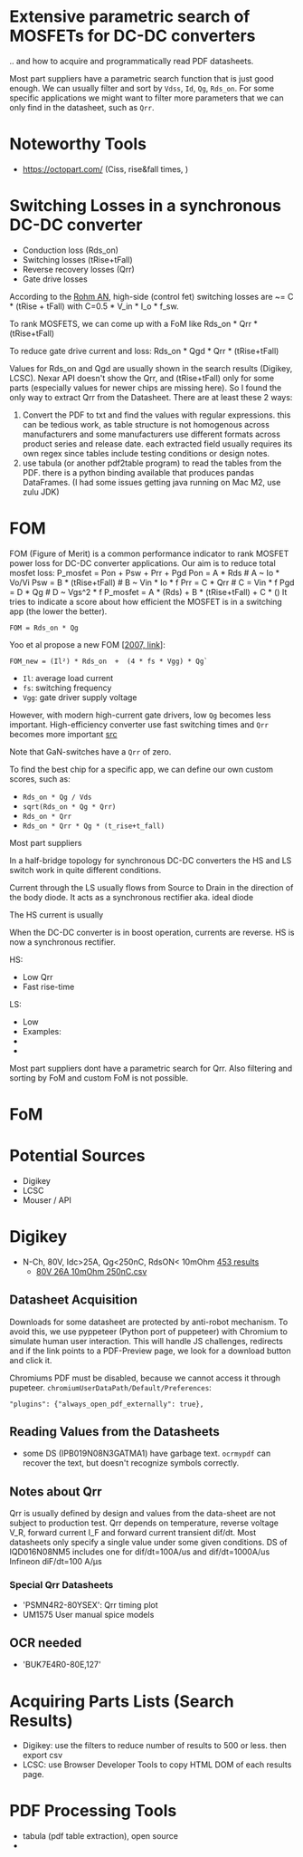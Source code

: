 # Extensive parametric search of MOSFETs for DC-DC converters

.. and how to acquire and programmatically read PDF datasheets.

Most part suppliers have a parametric search function that is just good enough.
We can usually filter and sort by `Vdss`, `Id`, `Qg`, `Rds_on`.
For some specific applications we might want to filter more parameters that we can only find in the datasheet, such
as `Qrr`.

# Noteworthy Tools

* https://octopart.com/ (Ciss, rise&fall times, )

# Switching Losses in a synchronous DC-DC converter

* Conduction loss (Rds_on)
* Switching losses (tRise+tFall)
* Reverse recovery losses (Qrr)
* Gate drive losses

According to
the [Rohm AN](https://fscdn.rohm.com/en/products/databook/applinote/ic/power/switching_regulator/power_loss_appli-e.pdf),
high-side (control fet) switching losses are ~= C * (tRise + tFall) with C=0.5 * V_in * I_o * f_sw.

To rank MOSFETS, we can come up with a FoM like
Rds_on * Qrr * (tRise+tFall)

To reduce gate drive current and loss:
Rds_on * Qgd * Qrr * (tRise+tFall)

Values for Rds_on and Qgd are usually shown in the search results (Digikey, LCSC).
Nexar API doesn't show the Qrr, and (tRise+tFall) only for some parts (especially values for newer chips are missing
here).
So I found the only way to extract Qrr from the Datasheet.
There are at least these 2 ways:

1. Convert the PDF to txt and find the values with regular expressions. this can be tedious work, as table structure is
   not homogenous across manufacturers and some manufacturers use different formats across product series and release
   date. each extracted field usually requires its own regex since tables include testing conditions or design notes.
2. use tabula (or another pdf2table program) to read the tables from the PDF. there is a python binding available that
   produces pandas DataFrames. (I had some issues getting java running on Mac M2, use zulu JDK)

# FOM

FOM (Figure of Merit) is a common performance indicator to rank MOSFET power loss for DC-DC converter applications.
Our aim is to reduce total mosfet loss:
P_mosfet = Pon + Psw + Prr + Pgd
Pon = A * Rds               # A ~ Io * Vo/Vi
Psw = B * (tRise+tFall)     # B ~ Vin * Io * f
Prr = C * Qrr               # C = Vin * f
Pgd = D * Qg                # D ~ Vgs^2 * f
P_mosfet = A * (Rds) + B * (tRise+tFall) + C * ()
It tries to indicate a score about how efficient the MOSFET is in a switching app (the lower the better).

```
FOM = Rds_on * Qg
```

Yoo et al propose a new FOM [[2007, link](https://sci-hub.se/10.1109/EDSSC.2007.4450305)]:

```
FOM_new = (Il²) * Rds_on  +  (4 * fs * Vgg) * Qg`
```

* `Il`: average load current
* `fs`: switching frequency
* `Vgg`: gate driver supply voltage

However, with modern high-current gate drivers, low `Qg` becomes less important.
High-efficiency converter use fast switching times and `Qrr` becomes more
important [src](https://efficiencywins.nexperia.com/efficient-products/qrr-overlooked-and-underappreciated-in-efficiency-battle)

Note that GaN-switches have a `Qrr` of zero.

To find the best chip for a specific app, we can define our own custom scores, such as:

* `Rds_on * Qg / Vds`
* `sqrt(Rds_on * Qg * Qrr)`
* `Rds_on * Qrr`
* `Rds_on * Qrr * Qg * (t_rise+t_fall)`

Most part suppliers

In a half-bridge topology for synchronous DC-DC converters the HS and LS switch work in quite different
conditions.

Current through the LS usually flows from Source to Drain in the direction of the body diode. It acts as a
synchronous rectifier aka. ideal diode

The HS current is usually

When the DC-DC converter is in boost operation, currents are reverse. HS is now a synchronous rectifier.

HS:

* Low Qrr
* Fast rise-time

LS:

* Low
* Examples:
*
*

Most part suppliers dont have a parametric search for Qrr. Also filtering and sorting by FoM and custom FoM is not
possible.

# FoM

# Potential Sources

- Digikey
- LCSC
- Mouser / API

# Digikey

- N-Ch, 80V, Idc>25A, Qg<250nC, RdsON<
  10mOhm [453 results](https://www.digikey.de/de/products/filter/transistoren/fets-mosfets/einzelne-fets-mosfets/278?s=N4IgjCBcoGwAwyqAxlAZgQwDYGcCmANCAPZQDaIAzAOwAcAnIyALpEAOALlCAMocBOASwB2AcxABfIgCYEtJCE7cAqsMEcA8mgCyeDDgCu-PCCIHuANVMgAtiO6041mxgAe3MHCdSQ06TGkFJUgQAGFiAzYsPAATVXUtXX0jEzNuYVDnN25pAFZvCQkgA)
    - [80V 26A 10mOhm 250nC.csv](digikey-results/80V%2026A%2010mOhm%20250nC.csv)

## Datasheet Acquisition

Downloads for some datasheet are protected by anti-robot mechanism.
To avoid this, we use pyppeteer (Python port of puppeteer) with Chromium to simulate human user interaction.
This will handle JS challenges, redirects and if the link points to a PDF-Preview page, we look for a download button
and
click it.

Chromiums PDF must be disabled, because we cannot access it through pupeteer.
`chromiumUserDataPath/Default/Preferences`:

```
"plugins": {"always_open_pdf_externally": true},
```

## Reading Values from the Datasheets

- some DS (IPB019N08N3GATMA1) have garbage text. `ocrmypdf` can recover the text, but doesn't recognize symbols
  correctly.

## Notes about Qrr

Qrr is usually defined by design and values from the data-sheet are not subject to production test.
Qrr depends on temperature, reverse voltage V_R, forward current I_F and forward current transient dif/dt.
Most datasheets only specify a single value under some given conditions.
DS of IQD016N08NM5 includes one for dif/dt=100A/us and dif/dt=1000A/us
Infineon diF/dt=100 A/μs

### Special Qrr Datasheets

* 'PSMN4R2-80YSEX': Qrr timing plot
* UM1575 User manual spice models

## OCR needed

* 'BUK7E4R0-80E,127'

# Acquiring Parts Lists (Search Results)

* Digikey: use the filters to reduce number of results to 500 or less. then export csv
* LCSC: use Browser Developer Tools to copy HTML DOM of each results page.

# PDF Processing Tools

* tabula (pdf table extraction), open source
* 